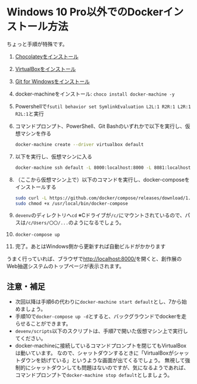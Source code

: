 # Windows 10 Pro以外でのDockerインストール方法

ちょっと手順が特殊です。

1. [Chocolateyをインストール](https://chocolatey.org/install)
2. [VirtualBoxをインストール](https://www.virtualbox.org/wiki/Downloads)
3. [Git for Windowsをインストール](https://gitforwindows.org/)
4. docker-machineをインストール: `choco install docker-machine -y`
5. Powershellで`fsutil behavior set SymlinkEvaluation L2L:1 R2R:1 L2R:1 R2L:1`と実行
6. コマンドプロンプト、PowerShell、Git Bashのいずれかで以下を実行し、仮想マシンを作る

    ```bash
    docker-machine create --driver virtualbox default
    ```

7. 以下を実行し、仮想マシンに入る

    ```bash
    docker-machine ssh default -L 8000:localhost:8000 -L 8081:localhost:8081 -L 8888:localhost:8888
    ```

8. （ここから仮想マシン上で）以下のコマンドを実行し、docker-composeをインストールする

    ```bash
    sudo curl -L https://github.com/docker/compose/releases/download/1.21.2/docker-compose-$(uname -s)-$  (uname   -m) -o /usr/local/bin/docker-compose
    sudo chmod +x /usr/local/bin/docker-compose
    ```

9.  `devenv`のディレクトリへ`cd`
    ※Cドライブが`/c/`にマウントされているので、パスは`/c/Users/〇〇/...`のようになるでしょう。
10. `docker-compose up`
11. 完了。あとはWindows側から更新すれば自動ビルドがかかります

うまく行っていれば、ブラウザで[http://localhost:8000/](http://localhost:8000/)を開くと、創作展のWeb抽選システムのトップページが表示されます。

## 注意・補足

* 次回以降は手順6の代わりに`docker-machine start default`とし、7から始めましょう。
* 手順10で`docker-compose up -d`とすると、バックグラウンドでdockerを走らせることができます。
* `devenv/scripts`以下のスクリプトは、手順7で開いた仮想マシン上で実行してください。
* docker-machineに接続しているコマンドプロンプトを閉じてもVirtualBoxは動いています。
  なので、シャットダウンするときに「VirtualBoxがシャットダウンを妨げている」というような画面が出てくるでしょう。
  無視して強制的にシャットダウンしても問題はないのですが、気になるようであれば、
  コマンドプロンプトで`docker-machine stop default`としましょう。
